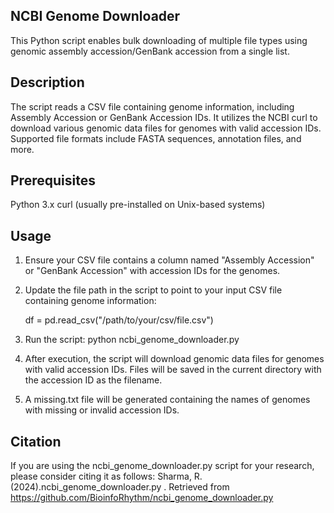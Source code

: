 ## NCBI Genome Downloader
This Python script enables bulk downloading of multiple file types using genomic assembly accession/GenBank accession from a single list.

## Description
The script reads a CSV file containing genome information, including Assembly Accession or GenBank Accession IDs. 
It utilizes the NCBI curl to download various genomic data files for genomes with valid accession IDs. Supported file formats include FASTA sequences, annotation files, and more.

## Prerequisites
Python 3.x
curl (usually pre-installed on Unix-based systems)

## Usage
1. Ensure your CSV file contains a column named "Assembly Accession" or "GenBank Accession" with accession IDs for the genomes.
2. Update the file path in the script to point to your input CSV file containing genome information:

   df = pd.read_csv("/path/to/your/csv/file.csv")
4. Run the script:
  python ncbi_genome_downloader.py

5. After execution, the script will download genomic data files for genomes with valid accession IDs. Files will be saved in the current directory with the accession ID as the filename.
6. A missing.txt file will be generated containing the names of genomes with missing or invalid accession IDs.

## Citation
If you are using the ncbi_genome_downloader.py script for your research, please consider citing it as follows: Sharma, R. (2024).ncbi_genome_downloader.py . Retrieved from https://github.com/BioinfoRhythm/ncbi_genome_downloader.py

